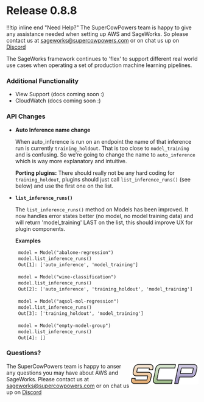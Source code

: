# Release 0.8.8

!!!tip inline end "Need Help?"
    The SuperCowPowers team is happy to give any assistance needed when setting up AWS and SageWorks. So please contact us at [sageworks@supercowpowers.com](mailto:sageworks@supercowpowers.com) or on chat us up on [Discord](https://discord.gg/WHAJuz8sw8) 

The SageWorks framework continues to 'flex' to support different real world use cases when operating a set of production machine learning pipelines.

### Additional Functionality
- View Support (docs coming soon :)
- CloudWatch (docs coming soon :)

### API Changes
- **Auto Inference name change**

    When auto_inference is run on an endpoint the name of that inference run is currently `training_holdout`. That is too close to `model_training` and is confusing. So we're going to change the name to `auto_inference` which is way more explanatory and intuitive.
    
    **Porting plugins:** There should really not be any hard coding for `training_holdout`, plugins should just call `list_inference_runs()` (see below) and use the first one on the list.
    
- **`list_inference_runs()`**
    
    The `list_inference_runs()` method on Models has been improved. It now handles error states better (no model, no model training data) and will return 'model_training' LAST on the list, this should improve UX for plugin components.
    
   **Examples**
   
   ```
	model = Model("abalone-regression")
	model.list_inference_runs()
	Out[1]: ['auto_inference', 'model_training']
	
	model = Model("wine-classification")
	model.list_inference_runs()
	Out[2]: ['auto_inference', 'training_holdout', 'model_training']
	
	model = Model("aqsol-mol-regression")
    model.list_inference_runs()
	Out[3]: ['training_holdout', 'model_training']
	
	model = Model("empty-model-group")
	model.list_inference_runs()
	Out[4]: []
   ```
    
### Questions?
<img align="right" src="../../images/scp.png" width="180">

The SuperCowPowers team is happy to anser any questions you may have about AWS and SageWorks. Please contact us at [sageworks@supercowpowers.com](mailto:sageworks@supercowpowers.com) or on chat us up on [Discord](https://discord.gg/WHAJuz8sw8) 


